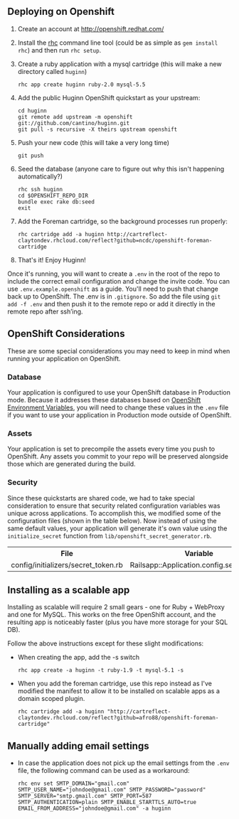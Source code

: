## Deploying on Openshift

1. Create an account at http://openshift.redhat.com/

1. Install the [rhc](https://developers.openshift.com/en/getting-started-client-tools.html) command line tool (could be as simple as `gem install rhc`) and then run `rhc setup`.

1. Create a ruby application with a mysql cartridge (this will make a new directory called `huginn`)

    ```
    rhc app create huginn ruby-2.0 mysql-5.5
    ```

1. Add the public Huginn OpenShift quickstart as your upstream:

    ```
    cd huginn
    git remote add upstream -m openshift git://github.com/cantino/huginn.git
    git pull -s recursive -X theirs upstream openshift
    ```

1. Push your new code (this will take a very long time)

    ```
    git push
    ```

1. Seed the database (anyone care to figure out why this isn't happening automatically?)

   ```
   rhc ssh huginn
   cd $OPENSHIFT_REPO_DIR
   bundle exec rake db:seed
   exit
   ```

1. Add the Foreman cartridge, so the background processes run properly:

   ```
   rhc cartridge add -a huginn http://cartreflect-claytondev.rhcloud.com/reflect?github=ncdc/openshift-foreman-cartridge 
   ```

1. That's it! Enjoy Huginn!

Once it's running, you will want to create a `.env` in the root of the repo to include the correct email configuration and change the invite code. You can use `.env.example.openshift` as a guide. You'll need to push that change back up to OpenShift. The .env is in `.gitignore`. So add the file using `git add -f .env` and then push it to the remote repo or add it directly in the remote repo after ssh’ing.

## OpenShift Considerations

These are some special considerations you may need to keep in mind when running your application on OpenShift.

### Database
Your application is configured to use your OpenShift database in Production mode.  Because it addresses these databases based on [OpenShift Environment Variables](http://red.ht/NvNoXC), you will need to change these values in the `.env` file if you want to use your application in Production mode outside of OpenShift.

### Assets

Your application is set to precompile the assets every time you push to OpenShift. Any assets you commit to your repo will be preserved alongside those which are generated during the build.

### Security

Since these quickstarts are shared code, we had to take special consideration to ensure that security related configuration variables was unique across applications. To accomplish this, we modified some of the configuration files (shown in the table below). Now instead of using the same default values, your application will generate it's own value using the `initialize_secret` function from `lib/openshift_secret_generator.rb`.

<table>
  <tr>
    <th>File</th>
    <th>Variable</th>
  </tr>
  <tr>
    <td>config/initializers/secret_token.rb</td> 
    <td>Railsapp::Application.config.secret_token</td>
  </tr>
</table>

## Installing as a scalable app

Installing as scalable will require 2 small gears - one for Ruby + WebProxy and one for MySQL. This works on the free OpenShift account, and the resulting app is noticeably faster (plus you have more storage for your SQL DB). 

Follow the above instructions except for these slight modifications:
* When creating the app, add the -s switch

    ```
    rhc app create -a huginn -t ruby-1.9 -t mysql-5.1 -s
    ```

* When you add the foreman cartridge, use this repo instead as I've modified the manifest to allow it to be installed on scalable apps as a domain scoped plugin.

    ```
    rhc cartridge add -a huginn "http://cartreflect-claytondev.rhcloud.com/reflect?github=afro88/openshift-foreman-cartridge" 
    ```

## Manually adding email settings

* In case the application does not pick up the email settings from the ```.env``` file, the following command can be used as a workaround:
 
    ```
    rhc env set SMTP_DOMAIN="gmail.com" SMTP_USER_NAME="johndoe@gmail.com" SMTP_PASSWORD="password" SMTP_SERVER="smtp.gmail.com" SMTP_PORT=587 SMTP_AUTHENTICATION=plain SMTP_ENABLE_STARTTLS_AUTO=true EMAIL_FROM_ADDRESS="johndoe@gmail.com" -a huginn
    ```